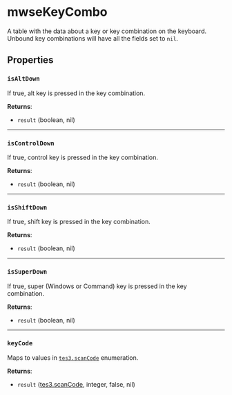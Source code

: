 # mwseKeyCombo
<div class="search_terms" style="display: none">mwsekeycombo</div>

<!---
	This file is autogenerated. Do not edit this file manually. Your changes will be ignored.
	More information: https://github.com/MWSE/MWSE/tree/master/docs
-->

A table with the data about a key or key combination on the keyboard. Unbound key combinations will have all the fields set to `nil`.

## Properties

### `isAltDown`
<div class="search_terms" style="display: none">isaltdown, altdown</div>

If true, alt key is pressed in the key combination.

**Returns**:

* `result` (boolean, nil)

***

### `isControlDown`
<div class="search_terms" style="display: none">iscontroldown, controldown</div>

If true, control key is pressed in the key combination.

**Returns**:

* `result` (boolean, nil)

***

### `isShiftDown`
<div class="search_terms" style="display: none">isshiftdown, shiftdown</div>

If true, shift key is pressed in the key combination.

**Returns**:

* `result` (boolean, nil)

***

### `isSuperDown`
<div class="search_terms" style="display: none">issuperdown, superdown</div>

If true, super (Windows or Command) key is pressed in the key combination.

**Returns**:

* `result` (boolean, nil)

***

### `keyCode`
<div class="search_terms" style="display: none">keycode</div>

Maps to values in [`tes3.scanCode`](https://mwse.github.io/MWSE/references/scan-codes/) enumeration.

**Returns**:

* `result` ([tes3.scanCode](../references/scan-codes.md), integer, false, nil)

